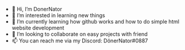 - 👋 Hi, I’m DonerNator
- 👀 I’m interested in learning new things 
- 🌱 I’m currently learning how github works and how to do simple html website development
- 💞️ I’m looking to collaborate on easy projects with friend 
- 📫 You can reach me via my Discord: DönerNator#0887

<!---
lucgames12321/lucgames12321 is a ✨ special ✨ repository because its `README.md` (this file) appears on your GitHub profile.
You can click the Preview link to take a look at your changes.
--->
